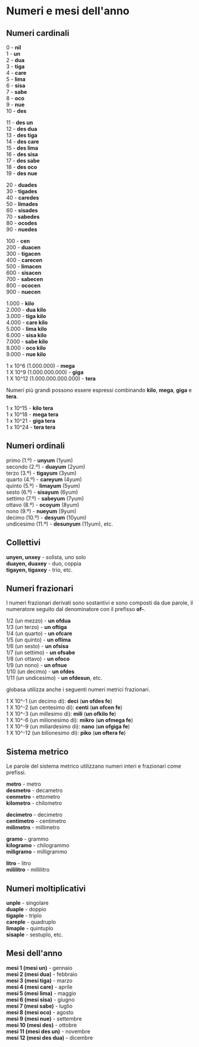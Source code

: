 <h1>Numeri e mesi dell'anno</h1>
<p>
</p>
<h2>Numeri cardinali</h2>
<p>0 - <strong>nil</strong><br /> 1 - <strong>un</strong><br /> 2 - <strong>dua</strong><br /> 3 -
	<strong>tiga</strong><br /> 4 - <strong>care</strong><br /> 5 - <strong>lima</strong><br /> 6 -
	<strong>sisa</strong><br /> 7 - <strong>sabe</strong><br /> 8 - <strong>oco</strong><br /> 9 -
	<strong>nue</strong><br /> 10 - <strong>des</strong></p>
<p>11 - <strong>des un</strong><br /> 12 - <strong>des dua</strong><br /> 13 - <strong>des tiga</strong><br /> 14 -
	<strong>des care</strong><br /> 15 - <strong>des lima</strong><br /> 16 - <strong>des sisa</strong><br /> 17 -
	<strong>des sabe</strong><br /> 18 - <strong>des oco</strong><br /> 19 - <strong>des nue</strong></p>
<p>20 - <strong>duades</strong><br /> 30 - <strong>tigades</strong><br /> 40 - <strong>caredes</strong><br /> 50 -
	<strong>limades</strong><br /> 60 - <strong>sisades</strong><br /> 70 - <strong>sabedes</strong><br /> 80 -
	<strong>ocodes</strong><br /> 90 - <strong>nuedes</strong></p>
<p>100 - <strong>cen</strong><br /> 200 - <strong>duacen</strong><br /> 300 - <strong>tigacen</strong><br /> 400 -
	<strong>carecen</strong><br /> 500 - <strong>limacen</strong><br /> 600 - <strong>sisacen</strong><br /> 700 -
	<strong>sabecen</strong><br /> 800 - <strong>ococen</strong><br /> 900 - <strong>nuecen</strong></p>
<p>1.000 - <strong>kilo</strong><br /> 2.000 - <strong>dua kilo</strong><br /> 3.000 - <strong>tiga kilo</strong><br />
	4.000 - <strong>care kilo</strong><br /> 5.000 - <strong>lima kilo</strong><br /> 6.000 - <strong>sisa
		kilo</strong><br /> 7.000 - <strong>sabe kilo</strong><br /> 8.000 - <strong>oco kilo</strong><br /> 9.000 -
	<strong>nue kilo</strong></p>
<p>1 x 10^6 (1.000.000) - <strong>mega</strong><br /> 1 X 10^9 (1.000.000.000) - <strong>giga</strong><br /> 1 X 10^12
	(1.000.000.000.000) - <strong>tera</strong> </p>
<p>Numeri più grandi possono essere espressi combinando <strong>kilo</strong>, <strong>mega</strong>,
	<strong>giga</strong> e <strong>tera</strong>.</p>
<p>1 x 10^15 - <strong>kilo tera</strong><br /> 1 x 10^18 - <strong>mega tera</strong><br /> 1 x 10^21 - <strong>giga
		tera</strong><br /> 1 x 10^24 - <strong>tera tera</strong> </p>
<h2>Numeri ordinali</h2>
<p>primo (1.º) - <strong>unyum</strong> (1yum)<br /> secondo (2.º) - <strong>duayum</strong> (2yum)<br /> terzo (3.º) -
	<strong>tigayum</strong> (3yum)<br /> quarto (4.º) - <strong>careyum</strong> (4yum)<br /> quinto (5.º) -
	<strong>limayum</strong> (5yum)<br /> sesto (6.º) - <strong>sisayum</strong> (6yum)<br /> settimo (7.º) -
	<strong>sabeyum</strong> (7yum)<br /> ottavo (8.º) - <strong>ocoyum</strong> (8yum)<br /> nono (9.º) -
	<strong>nueyum</strong> (9yum)<br /> decimo (10.º) - <strong>desyum</strong> (10yum)<br /> undicesimo (11.º) -
	<strong>desunyum</strong> (11yum), etc.</p>
<h2>Collettivi</h2>
<p><strong>unyen, unxey</strong> - solista, uno solo<br />
	<strong>duayen, duaxey</strong> - duo, coppia<br />
	<strong>tigayen, tigaxey</strong> - trio, etc.
</p>
<h2>Numeri frazionari</h2>
<p>I numeri frazionari derivati sono sostantivi e sono composti da due parole, il numeratore seguito dal denominatore
	con il prefisso <strong>of-</strong>.</p>
<p>1/2 (un mezzo) - <strong>un ofdua</strong><br /> 1/3 (un terzo) - <strong>un oftiga</strong><br /> 1/4 (un quarto) -
	<strong>un ofcare</strong><br /> 1/5 (un quinto) - <strong>un oflima</strong><br /> 1/6 (un sesto) - <strong>un
		ofsisa</strong><br /> 1/7 (un settimo) - <strong>un ofsabe</strong><br /> 1/8 (un ottavo) - <strong>un
		ofoco</strong><br /> 1/9 (un nono) - <strong>un ofnue</strong><br /> 1/10 (un decimo) - <strong>un
		ofdes</strong><br /> 1/11 (un undicesimo) - <strong>un ofdesun</strong>, etc.</p>
<p>globasa utilizza anche i seguenti numeri metrici frazionari. </p>
<p>1 X 10^-1 (un decimo di): <strong>deci</strong> (<strong>un ofdes fe</strong>)<br /> 1 X 10^-2 (un centesimo di):
	<strong>centi</strong> (<strong>un ofcen fe</strong>)<br /> 1 X 10^-3 (un millesimo di): <strong>mili</strong>
	(<strong>un ofkilo fe</strong>)<br /> 1 X 10^-6 (un milionesimo di): <strong>mikro</strong> (<strong>un ofmega
		fe</strong>)<br /> 1 X 10^-9 (un miliardesimo di): <strong>nano</strong> (<strong>un ofgiga fe</strong>)<br /> 1
	X 10^-12 (un bilionesimo di): <strong>piko</strong> (<strong>un oftera fe</strong>) </p>
<h2>Sistema metrico</h2>
<p>Le parole del sistema metrico utilizzano numeri interi e frazionari come prefissi.</p>
<p><strong>metro</strong> - metro<br />
	<strong>desmetro</strong> - decametro<br />
	<strong>cenmetro</strong> - ettometro<br />
	<strong>kilometro</strong> - chilometro
</p>
<p><strong>decimetro</strong> - decimetro<br />
	<strong>centimetro</strong> - centimetro<br />
	<strong>milimetro</strong> - millimetro
</p>
<p><strong>gramo</strong> - grammo<br />
	<strong>kilogramo</strong> - chilogrammo<br />
	<strong>miligramo</strong> - milligrammo
</p>
<p><strong>litro</strong> - litro<br />
	<strong>mililitro</strong> - millilitro
</p>
<h2>Numeri moltiplicativi</h2>
<p><strong>unple</strong> - singolare<br />
	<strong>duaple</strong> - doppio<br />
	<strong>tigaple</strong> - triplo<br />
	<strong>careple</strong> - quadruplo<br />
	<strong>limaple</strong> - quintuplo<br />
	<strong>sisaple</strong> - sestuplo, etc.
</p>
<h2>Mesi dell'anno</h2>
<p><strong>mesi 1 (mesi un)</strong> - gennaio<br />
	<strong>mesi 2 (mesi dua)</strong> - febbraio<br />
	<strong>mesi 3 (mesi tiga)</strong> - marzo<br />
	<strong>mesi 4 (mesi care)</strong> - aprile<br />
	<strong>mesi 5 (mesi lima)</strong> - maggio<br />
	<strong>mesi 6 (mesi sisa)</strong> - giugno<br />
	<strong>mesi 7 (mesi sabe)</strong> - luglio<br />
	<strong>mesi 8 (mesi oco)</strong> - agosto<br />
	<strong>mesi 9 (mesi nue)</strong> - settembre<br />
	<strong>mesi 10 (mesi des)</strong> - ottobre<br />
	<strong>mesi 11 (mesi des un)</strong> - novembre<br />
	<strong>mesi 12 (mesi des dua)</strong> - dicembre
</p>
<p></p>
